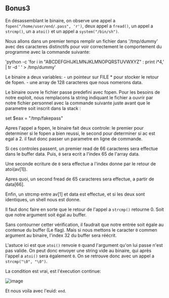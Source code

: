 ## Bonus3

En désassemblant le binaire, on observe une appel a `fopen("/home/user/end/.pass", 'r')`, deux appel a `fread()`, un appel a `strcmp()`, un a `atoi()` et un appel a `system("/bin/sh")`. 

Nous allons dans un premier temps remplir un fichier dans '/tmp/dummy' avec des
caracteres distinctifs pour voir correctement le comportement du programme avec
la commande suivante:

'python -c 'for i in "ABCDEFGHIJKLMNJKLMNOPQRSTUVWXYZ" : print i*4,' | tr -d ' ' > /tmp/dummy'

Le binaire a deux variables:
    - un pointeur sur FILE * pour stocker le retour de fopen.
    - une array de 128 caracteres que nous nomerons data.

Le binaire ouvre le fichier passe predefini avec fopen. Pour les besoins de
notre exploit, nous remplacons la string indiquant le fichier a ouvrir par notre
fichier personnel avec la commande suivante juste avant que le parametre soit
inscrit dans la stack :

set $eax = "/tmp/fakepass"

Apres l'appel a fopen, le binaire fait deux controle: le premier pour determiner
si le fopen a bien reussi, le second pour determiner si ac est egal a 2. il faut
donc passer un parametre en ligne de commande.

Si ces controles passent, un premier read de 66 caracteres sera effectue dans le
buffer data. Puis, `0` sera ecrit a l'index 65 de l'array data.

Une seconde ecriture de `0` sera effectue a l'index donne par le retour de
atoi(av[1]).

Apres quoi, un second fread de 65 caracteres sera effectue, a partir de
data[66].

Enfin, un strcmp entre av[1] et data est effectue, et si les deux sont
identiques, un shell nous est donne.

Il faut donc faire en sorte que le retour de l'appel a `strcmp()` retourne 0. Soit
que notre argument soit égal au buffer.

Sans contourner cetter vérification, il faudrait que notre entrée soit égale au
contenue du buffer (Le flag). Mais si nous mettons le caracter `0` commen argument au binaire, l'index 32 du buffer sera réécrit.

L'astuce ici est que `atoi()` renvoie `0` quand l'argument qu'on lui passe n'est pas
valide. On peut donc envoyer une string vide au binaire, qui après l'appel a
`atoi()` sera également `0`. On se retrouve donc avec un appel a `strcmp("\0",
"\0")`.

La condition est vrai, est l'éxecution continue:

![image](https://user-images.githubusercontent.com/29956389/90034657-312c3100-dcc1-11ea-900d-426218e92b4b.png)

Et nous voila avec l'euid: `end`.
